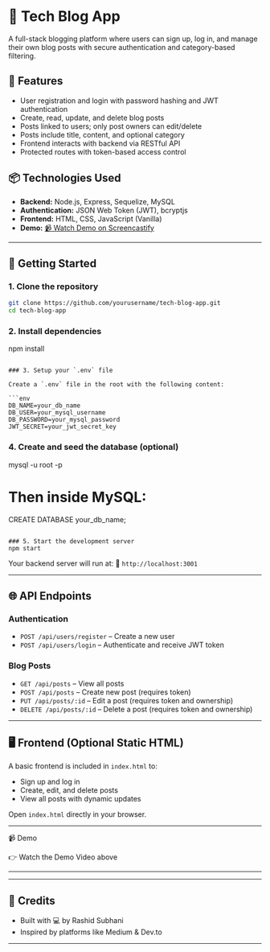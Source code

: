 # 📝 Tech Blog App 

A full-stack blogging platform where users can sign up, log in, and manage their own blog posts with secure authentication and category-based filtering.

## 🚀 Features

- User registration and login with password hashing and JWT authentication  
- Create, read, update, and delete blog posts  
- Posts linked to users; only post owners can edit/delete  
- Posts include title, content, and optional category  
- Frontend interacts with backend via RESTful API  
- Protected routes with token-based access control  

## 📦 Technologies Used

- **Backend:** Node.js, Express, Sequelize, MySQL  
- **Authentication:** JSON Web Token (JWT), bcryptjs  
- **Frontend:** HTML, CSS, JavaScript (Vanilla)  
- **Demo:** [📹 Watch Demo on Screencastify](https://app.screencastify.com/watch/jI65DfBYqWMc0cKbVLlY)  

---

## 🏁 Getting Started

### 1. Clone the repository

```bash
git clone https://github.com/yourusername/tech-blog-app.git
cd tech-blog-app

````

### 2. Install dependencies
npm install
```

### 3. Setup your `.env` file

Create a `.env` file in the root with the following content:

```env
DB_NAME=your_db_name
DB_USER=your_mysql_username
DB_PASSWORD=your_mysql_password
JWT_SECRET=your_jwt_secret_key
```

### 4. Create and seed the database (optional)
mysql -u root -p
# Then inside MySQL:
CREATE DATABASE your_db_name;
```

### 5. Start the development server
npm start
```

Your backend server will run at:
📍 `http://localhost:3001`

---

## 🌐 API Endpoints

### Authentication

* `POST /api/users/register` – Create a new user
* `POST /api/users/login` – Authenticate and receive JWT token

### Blog Posts

* `GET /api/posts` – View all posts
* `POST /api/posts` – Create new post (requires token)
* `PUT /api/posts/:id` – Edit a post (requires token and ownership)
* `DELETE /api/posts/:id` – Delete a post (requires token and ownership)

---

## 🖥 Frontend (Optional Static HTML)

A basic frontend is included in `index.html` to:

* Sign up and log in
* Create, edit, and delete posts
* View all posts with dynamic updates

Open `index.html` directly in your browser.

---

📹 Demo

👉 Watch the Demo Video above

---

---

## 🙌 Credits

* Built with 💻 by Rashid Subhani
* Inspired by platforms like Medium & Dev.to

---

